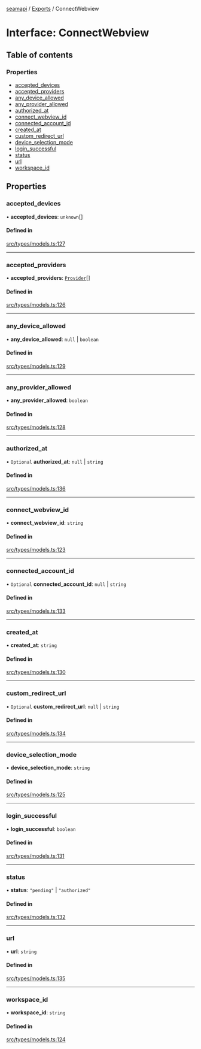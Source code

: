 [seamapi](../README.md) / [Exports](../modules.md) / ConnectWebview

# Interface: ConnectWebview

## Table of contents

### Properties

- [accepted\_devices](ConnectWebview.md#accepted_devices)
- [accepted\_providers](ConnectWebview.md#accepted_providers)
- [any\_device\_allowed](ConnectWebview.md#any_device_allowed)
- [any\_provider\_allowed](ConnectWebview.md#any_provider_allowed)
- [authorized\_at](ConnectWebview.md#authorized_at)
- [connect\_webview\_id](ConnectWebview.md#connect_webview_id)
- [connected\_account\_id](ConnectWebview.md#connected_account_id)
- [created\_at](ConnectWebview.md#created_at)
- [custom\_redirect\_url](ConnectWebview.md#custom_redirect_url)
- [device\_selection\_mode](ConnectWebview.md#device_selection_mode)
- [login\_successful](ConnectWebview.md#login_successful)
- [status](ConnectWebview.md#status)
- [url](ConnectWebview.md#url)
- [workspace\_id](ConnectWebview.md#workspace_id)

## Properties

### accepted\_devices

• **accepted\_devices**: `unknown`[]

#### Defined in

[src/types/models.ts:127](https://github.com/seamapi/javascript/blob/main/src/types/models.ts#L127)

___

### accepted\_providers

• **accepted\_providers**: [`Provider`](../enums/Provider.md)[]

#### Defined in

[src/types/models.ts:126](https://github.com/seamapi/javascript/blob/main/src/types/models.ts#L126)

___

### any\_device\_allowed

• **any\_device\_allowed**: ``null`` \| `boolean`

#### Defined in

[src/types/models.ts:129](https://github.com/seamapi/javascript/blob/main/src/types/models.ts#L129)

___

### any\_provider\_allowed

• **any\_provider\_allowed**: `boolean`

#### Defined in

[src/types/models.ts:128](https://github.com/seamapi/javascript/blob/main/src/types/models.ts#L128)

___

### authorized\_at

• `Optional` **authorized\_at**: ``null`` \| `string`

#### Defined in

[src/types/models.ts:136](https://github.com/seamapi/javascript/blob/main/src/types/models.ts#L136)

___

### connect\_webview\_id

• **connect\_webview\_id**: `string`

#### Defined in

[src/types/models.ts:123](https://github.com/seamapi/javascript/blob/main/src/types/models.ts#L123)

___

### connected\_account\_id

• `Optional` **connected\_account\_id**: ``null`` \| `string`

#### Defined in

[src/types/models.ts:133](https://github.com/seamapi/javascript/blob/main/src/types/models.ts#L133)

___

### created\_at

• **created\_at**: `string`

#### Defined in

[src/types/models.ts:130](https://github.com/seamapi/javascript/blob/main/src/types/models.ts#L130)

___

### custom\_redirect\_url

• `Optional` **custom\_redirect\_url**: ``null`` \| `string`

#### Defined in

[src/types/models.ts:134](https://github.com/seamapi/javascript/blob/main/src/types/models.ts#L134)

___

### device\_selection\_mode

• **device\_selection\_mode**: `string`

#### Defined in

[src/types/models.ts:125](https://github.com/seamapi/javascript/blob/main/src/types/models.ts#L125)

___

### login\_successful

• **login\_successful**: `boolean`

#### Defined in

[src/types/models.ts:131](https://github.com/seamapi/javascript/blob/main/src/types/models.ts#L131)

___

### status

• **status**: ``"pending"`` \| ``"authorized"``

#### Defined in

[src/types/models.ts:132](https://github.com/seamapi/javascript/blob/main/src/types/models.ts#L132)

___

### url

• **url**: `string`

#### Defined in

[src/types/models.ts:135](https://github.com/seamapi/javascript/blob/main/src/types/models.ts#L135)

___

### workspace\_id

• **workspace\_id**: `string`

#### Defined in

[src/types/models.ts:124](https://github.com/seamapi/javascript/blob/main/src/types/models.ts#L124)
